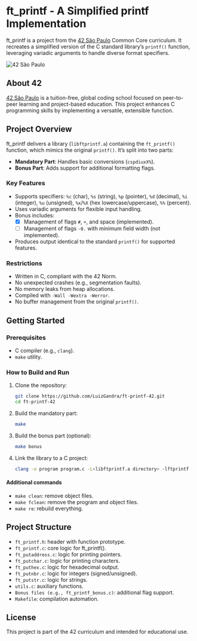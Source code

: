 # ft_printf - A Simplified printf Implementation

ft_printf is a project from the [42 São Paulo](https://www.42sp.org.br/) Common Core curriculum. It recreates a simplified version of the C standard library’s `printf()` function, leveraging variadic arguments to handle diverse format specifiers.

![42 São Paulo](https://img.shields.io/badge/42-São_Paulo-black?style=flat-square&logo=42)

## About 42

[42 São Paulo](https://www.42sp.org.br/) is a tuition-free, global coding school focused on peer-to-peer learning and project-based education. This project enhances C programming skills by implementing a versatile, extensible function.

## Project Overview

ft_printf delivers a library (`libftprintf.a`) containing the `ft_printf()` function, which mimics the original `printf()`. It’s split into two parts:
- **Mandatory Part**: Handles basic conversions (`cspdiuxX%`).
- **Bonus Part**: Adds support for additional formatting flags.

### Key Features

- Supports specifiers: `%c` (char), `%s` (string), `%p` (pointer), `%d` (decimal), `%i` (integer), `%u` (unsigned), `%x`/`%X` (hex lowercase/uppercase), `%%` (percent).
- Uses variadic arguments for flexible input handling.
- Bonus includes:
  - [x] Management of flags `#`, `+`, and space (implemented).
  - [ ] Management of flags `-0.` with minimum field width (not implemented).
- Produces output identical to the standard `printf()` for supported features.

### Restrictions

- Written in C, compliant with the 42 Norm.
- No unexpected crashes (e.g., segmentation faults).
- No memory leaks from heap allocations.
- Compiled with `-Wall -Wextra -Werror`.
- No buffer management from the original `printf()`.

## Getting Started

### Prerequisites

- C compiler (e.g., `clang`).
- `make` utility.

### How to Build and Run

1. Clone the repository:

   ```bash
   git clone https://github.com/LuizGandra/ft-printf-42.git
   cd ft-printf-42

2. Build the mandatory part:

   ```bash
   make

3. Build the bonus part (optional):

   ```bash
   make bonus

4. Link the library to a C project:

   ```bash
   clang -o program program.c -L<libftprintf.a directory> -lftprintf

#### Additional commands

- `make clean`: remove object files.
- `make fclean`: remove the program and object files.
- `make re`: rebuild everything.

## Project Structure

- `ft_printf.h`: header with function prototype.
- `ft_printf.c`: core logic for ft_printf().
- `ft_putaddress.c`: logic for printing pointers.
- `ft_putchar.c`: logic for printing characters.
- `ft_puthex.c`: logic for hexadecimal output.
- `ft_putnbr.c`: logic for integers (signed/unsigned).
- `ft_putstr.c`: logic for strings.
- `utils.c`: auxiliary functions.
- `Bonus files (e.g., ft_printf_bonus.c)`: additional flag support.
- `Makefile`: compilation automation.

## License

This project is part of the 42 curriculum and intended for educational use.
